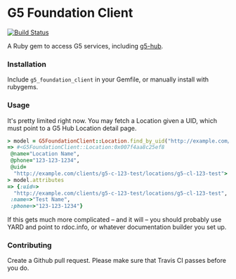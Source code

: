 # G5 Foundation Client

[![Build Status](https://travis-ci.org/G5/g5_foundation_client.svg)](https://travis-ci.org/G5/g5_foundation_client)

A Ruby gem to access G5 services, including [g5-hub](https://github.com/g5/g5-hub).

### Installation

Include `g5_foundation_client` in your Gemfile, or manually install with rubygems.

### Usage

It's pretty limited right now. You may fetch a Location given a UID, which must point to a G5 Hub Location detail page.

```ruby
> model = G5FoundationClient::Location.find_by_uid("http://example.com/clients/g5-c-123-test/locations/g5-cl-123-test")
=> #<G5FoundationClient::Location:0x007f4aa8c25ef8
 @name="Location Name",
 @phone="123-123-1234",
 @uid=
  "http://example.com/clients/g5-c-123-test/locations/g5-cl-123-test">
> model.attributes
=> {:uid=>
  "http://example.com/clients/g5-c-123-test/locations/g5-cl-123-test",
 :name=>"Test Name",
 :phone=>"123-123-1234"}
```

If this gets much more complicated – and it will – you should probably use YARD and point to rdoc.info, or whatever documentation builder you set up.

### Contributing

Create a Github pull request. Please make sure that Travis CI passes before you do.
